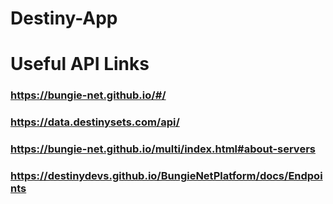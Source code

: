 # Destiny-App

# Useful API Links
### https://bungie-net.github.io/#/
### https://data.destinysets.com/api/
### https://bungie-net.github.io/multi/index.html#about-servers
### https://destinydevs.github.io/BungieNetPlatform/docs/Endpoints
